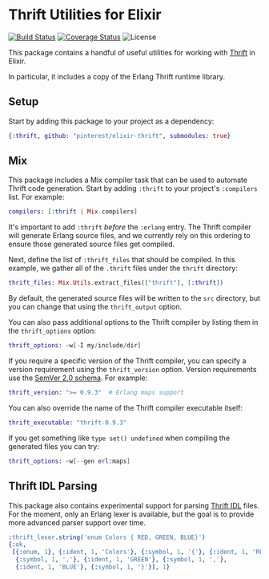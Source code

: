 # Thrift Utilities for Elixir

[![Build Status](https://travis-ci.org/pinterest/elixir-thrift.svg?branch=master)](https://travis-ci.org/pinterest/elixir-thrift)
[![Coverage Status](https://coveralls.io/repos/pinterest/elixir-thrift/badge.svg?branch=master&service=github)](https://coveralls.io/github/pinterest/elixir-thrift?branch=master)
![License](https://img.shields.io/badge/license-Apache%202-blue.svg)

This package contains a handful of useful utilities for working with
[Thrift](https://thrift.apache.org/) in Elixir.

In particular, it includes a copy of the Erlang Thrift runtime library.

## Setup

Start by adding this package to your project as a dependency:

```elixir
{:thrift, github: "pinterest/elixir-thrift", submodules: true}
```

## Mix

This package includes a Mix compiler task that can be used to automate Thrift
code generation. Start by adding `:thrift` to your project's `:compilers` list.
For example:

```elixir
compilers: [:thrift | Mix.compilers]
```

It's important to add `:thrift` *before* the `:erlang` entry. The Thrift
compiler will generate Erlang source files, and we currently rely on this
ordering to ensure those generated source files get compiled.

Next, define the list of `:thrift_files` that should be compiled. In this
example, we gather all of the `.thrift` files under the `thrift` directory:

```elixir
thrift_files: Mix.Utils.extract_files(["thrift"], [:thrift])
```

By default, the generated source files will be written to the `src` directory,
but you can change that using the `thrift_output` option.

You can also pass additional options to the Thrift compiler by listing them in
the `thrift_options` option:

```elixir
thrift_options: ~w[-I my/include/dir]
```

If you require a specific version of the Thrift compiler, you can specify a
version requirement using the `thrift_version` option. Version requirements
use the [SemVer 2.0 schema][semver]. For example:

```elixir
thrift_version: ">= 0.9.3"  # Erlang maps support
```

You can also override the name of the Thrift compiler executable itself:

```elixir
thrift_executable: "thrift-0.9.3"
```

If you get something like `type set() undefined` when compiling the generated files
you can try:

```elixir
thrift_options: ~w[--gen erl:maps]
```


## Thrift IDL Parsing

This package also contains experimental support for parsing [Thrift IDL][idl]
files. For the moment, only an Erlang lexer is available, but the goal is to
provide more advanced parser support over time.

```erlang
:thrift_lexer.string('enum Colors { RED, GREEN, BLUE}')
{:ok,
 [{:enum, 1}, {:ident, 1, 'Colors'}, {:symbol, 1, '{'}, {:ident, 1, 'RED'},
  {:symbol, 1, ','}, {:ident, 1, 'GREEN'}, {:symbol, 1, ','},
  {:ident, 1, 'BLUE'}, {:symbol, 1, '}'}], 1}
```

[semver]: http://semver.org/
[idl]: https://thrift.apache.org/docs/idl

